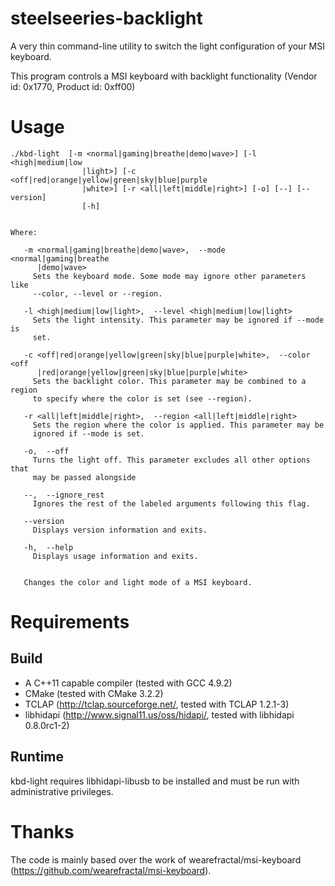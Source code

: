 # steelseeries-backlight
A very thin command-line utility to switch the light configuration of your MSI keyboard. 

This program controls a MSI keyboard with backlight functionality (Vendor id: 0x1770, Product id: 0xff00)

# Usage
```
./kbd-light  [-m <normal|gaming|breathe|demo|wave>] [-l <high|medium|low
                |light>] [-c <off|red|orange|yellow|green|sky|blue|purple
                |white>] [-r <all|left|middle|right>] [-o] [--] [--version]
                [-h]


Where: 

   -m <normal|gaming|breathe|demo|wave>,  --mode <normal|gaming|breathe
      |demo|wave>
     Sets the keyboard mode. Some mode may ignore other parameters like
     --color, --level or --region.

   -l <high|medium|low|light>,  --level <high|medium|low|light>
     Sets the light intensity. This parameter may be ignored if --mode is
     set.

   -c <off|red|orange|yellow|green|sky|blue|purple|white>,  --color <off
      |red|orange|yellow|green|sky|blue|purple|white>
     Sets the backlight color. This parameter may be combined to a region
     to specify where the color is set (see --region).

   -r <all|left|middle|right>,  --region <all|left|middle|right>
     Sets the region where the color is applied. This parameter may be
     ignored if --mode is set.

   -o,  --off
     Turns the light off. This parameter excludes all other options that
     may be passed alongside

   --,  --ignore_rest
     Ignores the rest of the labeled arguments following this flag.

   --version
     Displays version information and exits.

   -h,  --help
     Displays usage information and exits.


   Changes the color and light mode of a MSI keyboard.
```

# Requirements
## Build
* A C++11 capable compiler (tested with GCC 4.9.2)
* CMake (tested with CMake 3.2.2)
* TCLAP (http://tclap.sourceforge.net/, tested with TCLAP 1.2.1-3)
* libhidapi (http://www.signal11.us/oss/hidapi/, tested with libhidapi 0.8.0rc1-2)

## Runtime
kbd-light requires libhidapi-libusb to be installed and must be run with administrative privileges.

# Thanks
The code is mainly based over the work of wearefractal/msi-keyboard (https://github.com/wearefractal/msi-keyboard).